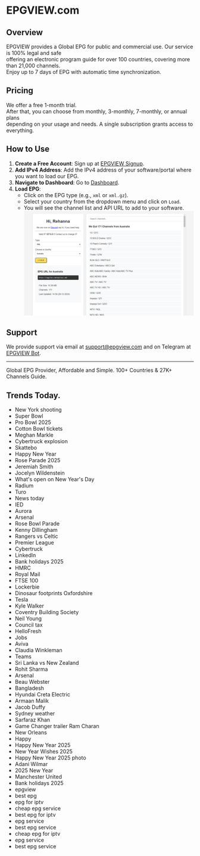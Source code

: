 # EPGVIEW.com



## Overview
EPGVIEW provides a Global EPG for public and commercial use. Our service is 100% legal and safe\
offering an electronic program guide for over 100 countries, covering more than 21,000 channels.\
Enjoy up to 7 days of EPG with automatic time synchronization.

## Pricing
We offer a free 1-month trial. \
After that, you can choose from monthly, 3-monthly, 7-monthly, or annual plans \
depending on your usage and needs. A single subscription grants access to everything.

## How to Use
1. **Create a Free Account**: Sign up at [EPGVIEW Signup](https://epgview.com/signup.php).
2. **Add IPv4 Address**: Add the IPv4 address of your software/portal where you want to load our EPG.
3. **Navigate to Dashboard**: Go to [Dashboard](https://epgview.com/dashboard.php).
4. **Load EPG**:
   - Click on the EPG type (e.g., `xml` or `xml.gz`).
   - Select your country from the dropdown menu and click on `Load`.
   - You will see the channel list and API URL to add to your software.
![EPGVIEW](img/dashboard.png)
## Support
We provide support via email at [support@epgview.com](mailto:support@epgview.com) and on Telegram at [EPGVIEW Bot](https://t.me/epgview_bot).

---

Global EPG Provider, Affordable and Simple. 100+ Countries & 27K+ Channels Guide.

## Trends Today.

- New York shooting
- Super Bowl
- Pro Bowl 2025
- Cotton Bowl tickets
- Meghan Markle
- Cybertruck explosion
- Skattebo
- Happy New Year
- Rose Parade 2025
- Jeremiah Smith
- Jocelyn Wildenstein
- What's open on New Year's Day
- Radium
- Turo
- News today
- IED
- Aurora
- Arsenal
- Rose Bowl Parade
- Kenny Dillingham
- Rangers vs Celtic
- Premier League
- Cybertruck
- LinkedIn
- Bank holidays 2025
- HMRC
- Royal Mail
- FTSE 100
- Lockerbie
- Dinosaur footprints Oxfordshire
- Tesla
- Kyle Walker
- Coventry Building Society
- Neil Young
- Council tax
- HelloFresh
- Jobs
- Aviva
- Claudia Winkleman
- Teams
- Sri Lanka vs New Zealand
- Rohit Sharma
- Arsenal
- Beau Webster
- Bangladesh
- Hyundai Creta Electric
- Armaan Malik
- Jacob Duffy
- Sydney weather
- Sarfaraz Khan
- Game Changer trailer Ram Charan
- New Orleans
- Happy
- Happy New Year 2025
- New Year Wishes 2025
- Happy New Year 2025 photo
- Adani Wilmar
- 2025 New Year
- Manchester United
- Bank holidays 2025
- epgview
- best epg
- epg for iptv
- cheap epg service
- best epg for iptv
- epg service
- best epg service
- cheap epg for iptv
- epg service
- best epg service
